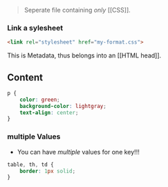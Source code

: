 > Seperate file containing _only_ [[CSS]].

### Link a sylesheet
```html
<link rel="stylesheet" href="my-format.css">
```

This is Metadata, thus belongs into an [[HTML head]].

## Content
```css
p {
	color: green;
	background-color: lightgray;
	text-align: center;
}
```


### multiple Values
- You can have _multiple_ values for one key!!!

```css
table, th, td {
	border: 1px solid;
}
```
